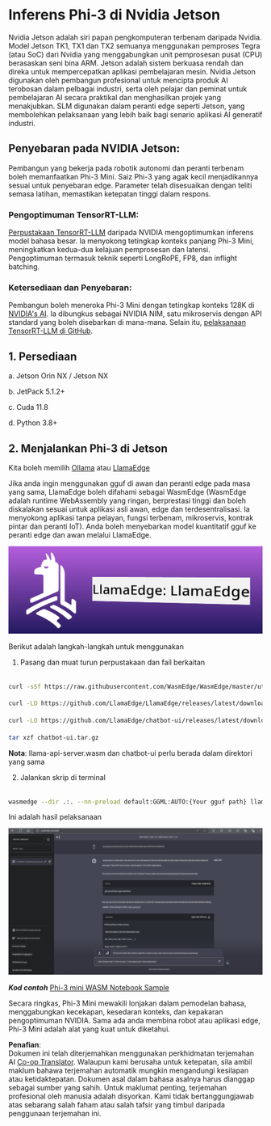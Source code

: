 <!--
CO_OP_TRANSLATOR_METADATA:
{
  "original_hash": "be4101a30d98e95a71d42c276e8bcd37",
  "translation_date": "2025-07-16T20:44:10+00:00",
  "source_file": "md/01.Introduction/03/Jetson_Inference.md",
  "language_code": "ms"
}
-->
# **Inferens Phi-3 di Nvidia Jetson**

Nvidia Jetson adalah siri papan pengkomputeran terbenam daripada Nvidia. Model Jetson TK1, TX1 dan TX2 semuanya menggunakan pemproses Tegra (atau SoC) dari Nvidia yang menggabungkan unit pemprosesan pusat (CPU) berasaskan seni bina ARM. Jetson adalah sistem berkuasa rendah dan direka untuk mempercepatkan aplikasi pembelajaran mesin. Nvidia Jetson digunakan oleh pembangun profesional untuk mencipta produk AI terobosan dalam pelbagai industri, serta oleh pelajar dan peminat untuk pembelajaran AI secara praktikal dan menghasilkan projek yang menakjubkan. SLM digunakan dalam peranti edge seperti Jetson, yang membolehkan pelaksanaan yang lebih baik bagi senario aplikasi AI generatif industri.

## Penyebaran pada NVIDIA Jetson:
Pembangun yang bekerja pada robotik autonomi dan peranti terbenam boleh memanfaatkan Phi-3 Mini. Saiz Phi-3 yang agak kecil menjadikannya sesuai untuk penyebaran edge. Parameter telah disesuaikan dengan teliti semasa latihan, memastikan ketepatan tinggi dalam respons.

### Pengoptimuman TensorRT-LLM:
[Perpustakaan TensorRT-LLM](https://github.com/NVIDIA/TensorRT-LLM?WT.mc_id=aiml-138114-kinfeylo) daripada NVIDIA mengoptimumkan inferens model bahasa besar. Ia menyokong tetingkap konteks panjang Phi-3 Mini, meningkatkan kedua-dua kelajuan pemprosesan dan latensi. Pengoptimuman termasuk teknik seperti LongRoPE, FP8, dan inflight batching.

### Ketersediaan dan Penyebaran:
Pembangun boleh meneroka Phi-3 Mini dengan tetingkap konteks 128K di [NVIDIA's AI](https://www.nvidia.com/en-us/ai-data-science/generative-ai/). Ia dibungkus sebagai NVIDIA NIM, satu mikroservis dengan API standard yang boleh disebarkan di mana-mana. Selain itu, [pelaksanaan TensorRT-LLM di GitHub](https://github.com/NVIDIA/TensorRT-LLM).

## **1. Persediaan**

a. Jetson Orin NX / Jetson NX

b. JetPack 5.1.2+

c. Cuda 11.8

d. Python 3.8+

## **2. Menjalankan Phi-3 di Jetson**

Kita boleh memilih [Ollama](https://ollama.com) atau [LlamaEdge](https://llamaedge.com)

Jika anda ingin menggunakan gguf di awan dan peranti edge pada masa yang sama, LlamaEdge boleh difahami sebagai WasmEdge (WasmEdge adalah runtime WebAssembly yang ringan, berprestasi tinggi dan boleh diskalakan sesuai untuk aplikasi asli awan, edge dan terdesentralisasi. Ia menyokong aplikasi tanpa pelayan, fungsi terbenam, mikroservis, kontrak pintar dan peranti IoT). Anda boleh menyebarkan model kuantitatif gguf ke peranti edge dan awan melalui LlamaEdge.

![llamaedge](../../../../../translated_images/llamaedge.e9d6ff96dff11cf729d0c895601ffb284d46998dd44022f5a3ebd3745c91e7db.ms.jpg)

Berikut adalah langkah-langkah untuk menggunakan

1. Pasang dan muat turun perpustakaan dan fail berkaitan

```bash

curl -sSf https://raw.githubusercontent.com/WasmEdge/WasmEdge/master/utils/install.sh | bash -s -- --plugin wasi_nn-ggml

curl -LO https://github.com/LlamaEdge/LlamaEdge/releases/latest/download/llama-api-server.wasm

curl -LO https://github.com/LlamaEdge/chatbot-ui/releases/latest/download/chatbot-ui.tar.gz

tar xzf chatbot-ui.tar.gz

```

**Nota**: llama-api-server.wasm dan chatbot-ui perlu berada dalam direktori yang sama

2. Jalankan skrip di terminal

```bash

wasmedge --dir .:. --nn-preload default:GGML:AUTO:{Your gguf path} llama-api-server.wasm -p phi-3-chat

```

Ini adalah hasil pelaksanaan

![llamaedgerun](../../../../../translated_images/llamaedgerun.bed921516c9a821cf23486eee46e18241c442f862976040c2681b36b905125a6.ms.png)

***Kod contoh*** [Phi-3 mini WASM Notebook Sample](https://github.com/Azure-Samples/Phi-3MiniSamples/tree/main/wasm)

Secara ringkas, Phi-3 Mini mewakili lonjakan dalam pemodelan bahasa, menggabungkan kecekapan, kesedaran konteks, dan kepakaran pengoptimuman NVIDIA. Sama ada anda membina robot atau aplikasi edge, Phi-3 Mini adalah alat yang kuat untuk diketahui.

**Penafian**:  
Dokumen ini telah diterjemahkan menggunakan perkhidmatan terjemahan AI [Co-op Translator](https://github.com/Azure/co-op-translator). Walaupun kami berusaha untuk ketepatan, sila ambil maklum bahawa terjemahan automatik mungkin mengandungi kesilapan atau ketidaktepatan. Dokumen asal dalam bahasa asalnya harus dianggap sebagai sumber yang sahih. Untuk maklumat penting, terjemahan profesional oleh manusia adalah disyorkan. Kami tidak bertanggungjawab atas sebarang salah faham atau salah tafsir yang timbul daripada penggunaan terjemahan ini.